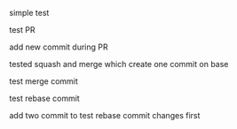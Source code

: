 simple test

test PR


add new commit during PR

tested squash and merge which create one commit on base

test merge commit

test rebase commit

add two commit to test rebase commit changes
first
